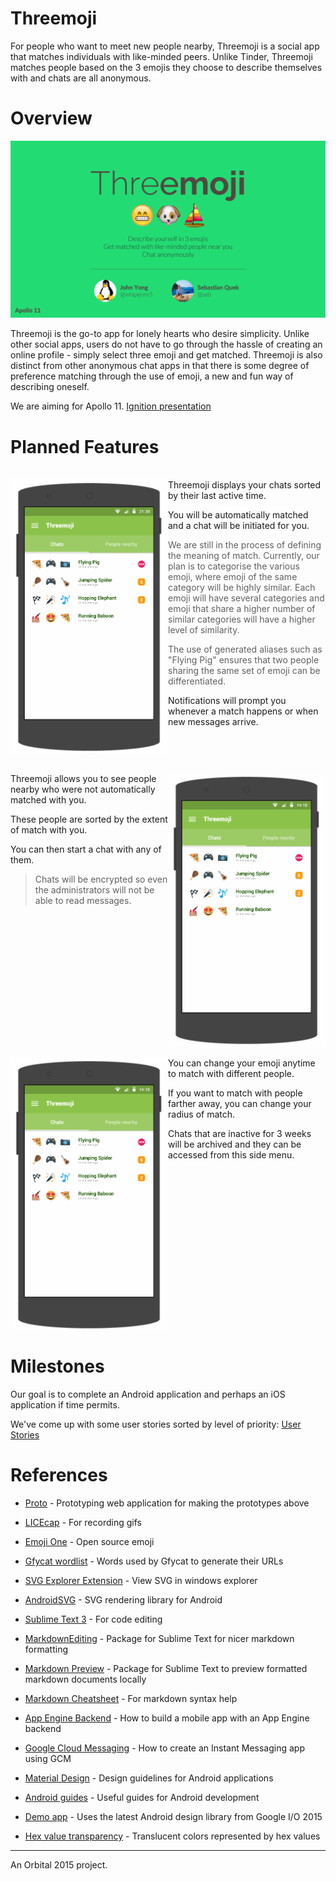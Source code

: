 # Threemoji
For people who want to meet new people nearby, Threemoji is a social app that matches individuals with like-minded peers. Unlike Tinder, Threemoji matches people based on the 3 emojis they choose to describe themselves with and chats are all anonymous.

# Overview
![Threemoji][ignition-slide]

Threemoji is the go-to app for lonely hearts who desire simplicity. Unlike other social apps, users do not have to go through the hassle of creating an online profile - simply select three emoji and get matched. Threemoji is also distinct from other anonymous chat apps in that there is some degree of preference matching through the use of emoji, a new and fun way of describing oneself.

We are aiming for Apollo 11. [Ignition presentation][ignition-presentation]

# Planned Features
<br>
<img src="images/prototype/main-screen.gif" width="50%" align="left">
Threemoji displays your chats sorted by their last active time.

You will be automatically matched and a chat will be initiated for you.

>We are still in the process of defining the meaning of match. Currently, our plan is to categorise the various emoji, where emoji of the same category will be highly similar. Each emoji will have several categories and emoji that share a higher number of similar categories will have a higher level of similarity.

>The use of generated aliases such as "Flying Pig" ensures that two people sharing the same set of emoji can be differentiated.

Notifications will prompt you whenever a match happens or when new messages arrive.
<br clear="all">

<br>
<img src="images/prototype/people-nearby-screen.gif" width="50%" align="right">
Threemoji allows you to see people nearby who were not automatically matched with you.

These people are sorted by the extent of match with you.

You can then start a chat with any of them.
>Chats will be encrypted so even the administrators will not be able to read messages.

<br clear="all">

<br>
<img src="images/prototype/side-menu.gif" width="50%" align="left">
You can change your emoji anytime to match with different people.

If you want to match with people farther away, you can change your radius of match.

Chats that are inactive for 3 weeks will be archived and they can be accessed from this side menu.
<br clear="all">

# Milestones
Our goal is to complete an Android application and perhaps an iOS application if time permits.

We've come up with some user stories sorted by level of priority: [User Stories]

# References
* [Proto] - Prototyping web application for making the prototypes above
* [LICEcap] - For recording gifs
* [Emoji One] - Open source emoji
* [Gfycat wordlist] - Words used by Gfycat to generate their URLs
* [SVG Explorer Extension] - View SVG in windows explorer
* [AndroidSVG] - SVG rendering library for Android

* [Sublime Text 3] - For code editing
* [MarkdownEditing] - Package for Sublime Text for nicer markdown formatting
* [Markdown Preview] - Package for Sublime Text to preview formatted markdown documents locally
* [Markdown Cheatsheet] - For markdown syntax help

* [App Engine Backend] - How to build a mobile app with an App Engine backend
* [Google Cloud Messaging] - How to create an Instant Messaging app using GCM

* [Material Design] - Design guidelines for Android applications
* [Android guides] - Useful guides for Android development
* [Demo app] - Uses the latest Android design library from Google I/O 2015
* [Hex value transparency] - Translucent colors represented by hex values

---
An Orbital 2015 project.

[ignition-slide]: images/ignition/155.png "Threemoji"
[ignition-presentation]: https://youtu.be/osQjStOAci0?t=1h59m10s
[main-screen]: images/prototype/main-screen.gif

[User Stories]: User-Stories.md

[Proto]: http://proto.io
[LICEcap]: http://www.cockos.com/licecap/
[Emoji One]: http://emojione.com/
[Gfycat wordlist]: http://www.reddit.com/r/gfycat/comments/2bkl5j/gfycat_url_generator/
[SVG Explorer Extension]: https://svgextension.codeplex.com/
[AndroidSVG]: https://code.google.com/p/androidsvg/

[Sublime Text 3]: http://www.sublimetext.com/3
[MarkdownEditing]: https://packagecontrol.io/packages/MarkdownEditing
[Markdown Preview]: https://packagecontrol.io/packages/Markdown%20Preview
[Markdown Cheatsheet]: https://github.com/adam-p/markdown-here/wiki/Markdown-Cheatsheet

[App Engine Backend]: https://cloud.google.com/developers/articles/how-to-build-mobile-app-with-app-engine-backend-tutorial/
[Google Cloud Messaging]: http://www.appsrox.com/android/tutorials/instachat/

[Material Design]: http://www.google.com/design/spec/material-design/introduction.html
[Android guides]: http://guides.codepath.com/android
[Demo app]: https://github.com/chrisbanes/cheesesquare

[Hex value transparency]: http://stackoverflow.com/questions/15852122/hex-transparency-in-colors
